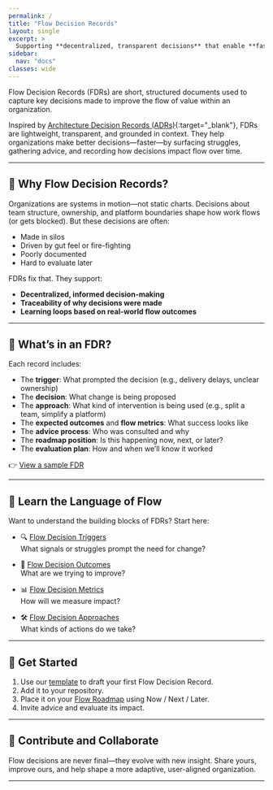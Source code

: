 ```yaml
---
permalink: /
title: "Flow Decision Records"
layout: single
excerpt: > 
  Supporting **decentralized, transparent decisions** that enable **faster flow of value**.
sidebar:
  nav: "docs"
classes: wide
---
```


Flow Decision Records (FDRs) are short, structured documents used to capture key decisions made to improve the flow of value within an organization.

Inspired by [Architecture Decision Records (ADRs)](https://adr.github.io/){:target="_blank"}, FDRs are lightweight, transparent, and grounded in context. They help organizations make better decisions—faster—by surfacing struggles, gathering advice, and recording how decisions impact flow over time.

---

## 🧭 Why Flow Decision Records?

Organizations are systems in motion—not static charts. Decisions about team structure, ownership, and platform boundaries shape how work flows (or gets blocked). But these decisions are often:

- Made in silos
- Driven by gut feel or fire-fighting
- Poorly documented
- Hard to evaluate later

FDRs fix that. They support:

- **Decentralized, informed decision-making**
- **Traceability of why decisions were made**
- **Learning loops based on real-world flow outcomes**

---

## 📄 What’s in an FDR?

Each record includes:

- The **trigger**: What prompted the decision (e.g., delivery delays, unclear ownership)
- The **decision**: What change is being proposed
- The **approach**: What kind of intervention is being used (e.g., split a team, simplify a platform)
- The **expected outcomes** and **flow metrics**: What success looks like
- The **advice process**: Who was consulted and why
- The **roadmap position**: Is this happening now, next, or later?
- The **evaluation plan**: How and when we’ll know it worked

👉 [View a sample FDR](/docs/FDRs/FDR-027-split-team-alpha)

---

## 🧠 Learn the Language of Flow

Want to understand the building blocks of FDRs? Start here:

- 🔍 [Flow Decision Triggers](/docs/tags/flow-decision-triggers)  
  What signals or struggles prompt the need for change?

- 🎯 [Flow Decision Outcomes](/docs/tags/flow-decision-outcomes)  
  What are we trying to improve?

- 📊 [Flow Decision Metrics](/docs/tags/flow-decision-metrics)  
  How will we measure impact?

- 🛠️ [Flow Decision Approaches](/docs/tags/flow-decision-approaches)  
  What kinds of actions do we take?

---

## 🚀 Get Started

1. Use our [template](/docs/templates/FDR-template) to draft your first Flow Decision Record.
2. Add it to your repository.
3. Place it on your [Flow Roadmap](fdr-list) using Now / Next / Later.
4. Invite advice and evaluate its impact.

---

## 💬 Contribute and Collaborate

Flow decisions are never final—they evolve with new insight. Share yours, improve ours, and help shape a more adaptive, user-aligned organization.

---
